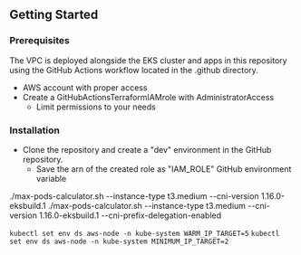 ## Getting Started

### Prerequisites

The VPC is deployed alongside the EKS cluster and apps in this repository using the GitHub Actions workflow located in the .github directory. 

* AWS account with proper access
* Create a GitHubActionsTerraformIAMrole with AdministratorAccess
  * Limit permissions to your needs

### Installation

* Clone the repository and create a "dev" environment in the GitHub repository.
  * Save the arn of the created role as "IAM_ROLE" GitHub environment variable

./max-pods-calculator.sh --instance-type t3.medium --cni-version 1.16.0-eksbuild.1 
./max-pods-calculator.sh --instance-type t3.medium --cni-version 1.16.0-eksbuild.1 --cni-prefix-delegation-enabled

`kubectl set env ds aws-node -n kube-system WARM_IP_TARGET=5`
`kubectl set env ds aws-node -n kube-system MINIMUM_IP_TARGET=2`
